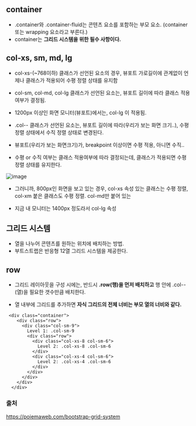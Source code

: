 
## container

- .container와 .container-fluid는 콘텐츠 요소를 포함하는 부모 요소.  (container 또는 wrapping 요소라고 부른다.) 
- container는 **그리드 시스템을 위한 필수 사항이다.**


## col-xs, sm, md, lg 

- col-xs-(~768이하) 클래스가 선언된 요소의 경우, 뷰포트 가로길이에 관계없이 언제나 클래스가 적용되어 수평 정렬 상태를 유지함
- col-sm, col-md, col-lg 클래스가 선언된 요소는, 뷰포트 길이에 따라 클래스 적용 여부가 결정됨.   

- 1200px 이상인 화면 모니터(뷰포트)에서는, col-lg 이 적용됨. 
- .col-- 클래스가 선언된 요소는, 뷰포트 길이에 따라(우리가 보는 화면 크기..), 수평 정렬 상태에서 수직 정렬 상태로 변경된다. 
- 뷰포트(우리가 보는 화면크기)가, breakpoint 이상이면 수평 적용, 아니면 수직..

- 수평 or 수직 여부는 클래스 적용여부에 따라 결정되는데, 클래스가 적용되면 수평 정렬 상태를 유지한다.

![image](https://user-images.githubusercontent.com/15938354/128867306-3fc6e9bc-290a-4905-a62b-7adf245c1cfc.png)

- 그러니까, 800px인 화면을 보고 있는 경우, col-xs 속성 있는 클래스는 수평 정렬, col-xm 붙은 클래스도 수평 정렬. col-md만 붙어 있는

- 지금 내 모니터는 1400px 정도라서 col-lg 속성 

## 그리드 시스템

- 열을 나누어 콘텐츠를 원하는 위치에 배치하는 방법. 
- 부트스트랩은 반응형 12열 그리드 시스템을 제공한다. 


## row

- 그리드 레이아웃을 구성 시에는, 반드시 **.row(행)을 먼저 배치하고** 행 안에 .col-*-*(열)을 필요한 갯수만큼 배치한다. 

- 열 내부에 그리드를 추가하면 **자식 그리드의 전체 너비는 부모 열의 너비와 같다.**



```
 <div class="container">
    <div class="row">
      <div class="col-sm-9">
        Level 1: .col-sm-9
        <div class="row">
          <div class="col-xs-8 col-sm-6">
            Level 2: .col-xs-8 .col-sm-6
          </div>
          <div class="col-xs-4 col-sm-6">
            Level 2: .col-xs-4 .col-sm-6
          </div>
        </div>
      </div>
    </div>
  </div>
```
  
  
  
  
### 출처
  
  https://poiemaweb.com/bootstrap-grid-system
